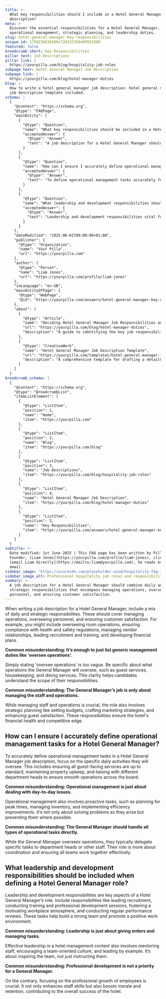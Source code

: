 ```yaml
---
title: >-
  What key responsibilities should I include in a Hotel General Manager job
  description?
meta: >
  Discover the essential responsibilities for a Hotel General Manager, including
  operational management, strategic planning, and leadership duties.
slug: hotel-general-manager-key-responsibilities
unique id: 1750239638166x720132358409551900
featured: false
breadcrumb short: Key Responsibilities
pillar text: Job Descriptions
pillar link: |
  https://yourpilla.com/blog/hospitality-job-roles
subpage text: Hotel General Manager Job Description
subpage link: |
  https://yourpilla.com/blog/hotel-manager-duties
blog: >
  How to write a hotel general manager job description: hotel general manager
  job description template included.
schema: |
  {
    "@context": "https://schema.org",
    "@type": "FAQPage",
    "mainEntity": [
      {
        "@type": "Question",
        "name": "What key responsibilities should be included in a Hotel General Manager job description?",
        "acceptedAnswer": {
          "@type": "Answer",
          "text": "A job description for a Hotel General Manager should combine daily and strategic responsibilities that encompass managing operations, overseeing personnel, and ensuring customer satisfaction. Specific responsibilities could include overseeing room operations, ensuring health and safety compliance, managing vendor relationships, leading recruitment and training, and developing financial plans. Providing specific details on the operations managed, such as guest services, housekeeping, and dining, offers clarity and helps candidates understand the scope of their responsibilities."
        }
      },
      {
        "@type": "Question",
        "name": "How can I ensure I accurately define operational management tasks for a Hotel General Manager?",
        "acceptedAnswer": {
          "@type": "Answer",
          "text": "To define operational management tasks accurately for a Hotel General Manager, it is important to specify the daily activities they should oversee. This includes maintaining standards in all guest-facing services, ensuring proper property maintenance, and coordinating with department heads for seamless operations. Operational management also encompasses proactive tasks like planning for peak times, managing inventory, and implementing efficiency improvements, along with delegating specific operational tasks to appropriate team members."
        }
      },
      {
        "@type": "Question",
        "name": "What leadership and development responsibilities should be included when defining a Hotel General Manager role?",
        "acceptedAnswer": {
          "@type": "Answer",
          "text": "Leadership and development responsibilities vital for a Hotel General Manager's role include leading recruitment, conducting training and professional development sessions, fostering a motivating workplace atmosphere, and conducting regular performance reviews. Effective leadership involves mentoring team members, promoting a cooperative team environment, and leading by example, which enhances team morale, skills, and retention, ultimately benefiting the hotel's overall success."
        }
      }
    ],
    "dateModified": "2025-06-01T09:00:00+01:00",
    "publisher": {
      "@type": "Organization",
      "name": "Your Pilla",
      "url": "https://yourpilla.com"
    },
    "author": {
      "@type": "Person",
      "name": "Liam Jones",
      "url": "https://yourpilla.com/profile/liam-jones"
    },
    "inLanguage": "en-GB",
    "mainEntityOfPage": {
      "@type": "WebPage",
      "@id": "https://yourpilla.com/answers/hotel-general-manager-key-responsibilities"
    },
    "about": [
      {
        "@type": "Article",
        "name": "Deciding Hotel General Manager Job Responsibilities and Skills",
        "url": "https://yourpilla.com/blog/hotel-manager-duties",
        "description": "A guide to identifying the key job responsibilities and skills required for a Hotel General Manager."
      },
      {
        "@type": "CreativeWork",
        "name": "Hotel General Manager Job Description Template",
        "url": "https://yourpilla.com/templates/hotel-general-manager-job-description",
        "description": "A comprehensive template for drafting a detailed job description for a Hotel General Manager position."
      }
    ]
  }
breadcrumb_schema: |
  {
    "@context": "https://schema.org",
    "@type": "BreadcrumbList",
    "itemListElement": [
      {
        "@type": "ListItem",
        "position": 1,
        "name": "Home",
        "item": "https://yourpilla.com"
      },
      {
        "@type": "ListItem",
        "position": 2,
        "name": "Blog",
        "item": "https://yourpilla.com/blog"
      },
      {
        "@type": "ListItem",
        "position": 3,
        "name": "Job Descriptions",
        "item": "https://yourpilla.com/blog/hospitality-job-roles"
      },
      {
        "@type": "ListItem",
        "position": 4,
        "name": "Hotel General Manager Job Description",
        "item": "https://yourpilla.com/blog/hotel-manager-duties"
      },
      {
        "@type": "ListItem",
        "position": 5,
        "name": "Key Responsibilities",
        "item": "https://yourpilla.com/answers/hotel-general-manager-key-responsibilities"
      }
    ]
  }
subtitle: >-
  Date modified: 1st June 2025 | This FAQ page has been written by Pilla
  Founder, [Liam Jones](https://yourpilla.com/profile/liam-jones), click to
  [email Liam directly](https://mailto:liam@yourpilla.com), he reads every
  email.
sidebar_image: 'https://ucarecdn.com/placeholder-uuid/hospitality-faq-image.jpg'
sidebar_image_alt: Professional hospitality job roles and responsibilities
summary: >-
  A job description for a Hotel General Manager should combine daily and
  strategic responsibilities that encompass managing operations, overseeing
  personnel, and ensuring customer satisfaction.
---
```

When writing a job description for a Hotel General Manager, include a mix of daily and strategic responsibilities. These should cover managing operations, overseeing personnel, and ensuring customer satisfaction. For example, you might include overseeing room operations, ensuring compliance with health and safety regulations, managing vendor relationships, leading recruitment and training, and developing financial plans.

**Common misunderstanding: It’s enough to just list generic management duties like 'oversee operations'.**

Simply stating 'oversee operations' is too vague. Be specific about what operations the General Manager will oversee, such as guest services, housekeeping, and dining services. This clarity helps candidates understand the scope of their responsibilities.

**Common misunderstanding: The General Manager’s job is only about managing the staff and operations.**

While managing staff and operations is crucial, the role also involves strategic planning like setting budgets, crafting marketing strategies, and enhancing guest satisfaction. These responsibilities ensure the hotel's financial health and competitive edge.

## How can I ensure I accurately define operational management tasks for a Hotel General Manager?

To accurately define operational management tasks in a Hotel General Manager job description, focus on the specific daily activities they will oversee. This includes ensuring all guest-facing services are up to standard, maintaining property upkeep, and liaising with different department heads to ensure smooth operations across the board.

**Common misunderstanding: Operational management is just about dealing with day-to-day issues.**

Operational management also involves proactive tasks, such as planning for peak times, managing inventory, and implementing efficiency improvements. It’s not only about solving problems as they arise but preventing them where possible.

**Common misunderstanding: The General Manager should handle all types of operational tasks directly.**

While the General Manager oversees operations, they typically delegate specific tasks to department heads or other staff. Their role is more about coordination and ensuring all teams work together effectively.

## What leadership and development responsibilities should be included when defining a Hotel General Manager role?

Leadership and development responsibilities are key aspects of a Hotel General Manager’s role. Include responsibilities like leading recruitment, conducting training and professional development sessions, fostering a motivating workplace atmosphere, and conducting regular performance reviews. These tasks help build a strong team and promote a positive work environment.

**Common misunderstanding: Leadership is just about giving orders and managing tasks.**

Effective leadership in a hotel management context also involves mentoring staff, encouraging a team-oriented culture, and leading by example. It’s about inspiring the team, not just instructing them.

**Common misunderstanding: Professional development is not a priority for a General Manager.**

On the contrary, focusing on the professional growth of employees is crucial. It not only enhances staff skills but also boosts morale and retention, contributing to the overall success of the hotel.
